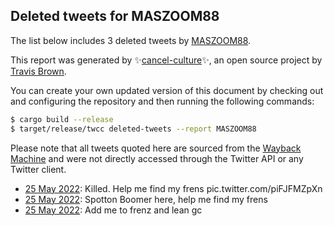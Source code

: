 ## Deleted tweets for MASZOOM88

The list below includes 3 deleted tweets by
[MASZOOM88](https://twitter.com/MASZOOM88).



This report was generated by ✨[cancel-culture](https://github.com/travisbrown/cancel-culture)✨,
an open source project by [Travis Brown](https://twitter.com/travisbrown).

You can create your own updated version of this document by checking out and configuring the
repository and then running the following commands:

```bash
$ cargo build --release
$ target/release/twcc deleted-tweets --report MASZOOM88
```

Please note that all tweets quoted here are sourced from the
[Wayback Machine](https://web.archive.org) and were not directly accessed through the Twitter API or
any Twitter client.

* [25 May 2022](https://web.archive.org/web/20220525194014/https://twitter.com/MASZOOM88/status/1529450357184614401): Killed. Help me find my frens pic.twitter.com/piFJFMZpXn <!--1529450357184614401-->
* [25 May 2022](https://web.archive.org/web/20220525193950/https://twitter.com/MASZOOM88/status/1529450220517564416): Spotton Boomer here, help me find my frens <!--1529450220517564416-->
* [25 May 2022](https://web.archive.org/web/20220525193929/https://twitter.com/MASZOOM88/status/1529449965721878528): Add me to frenz and lean gc <!--1529449965721878528-->
